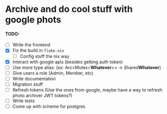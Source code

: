 # Archive and do cool stuff with google phots


#### TODO:
- [ ] Write the frontend
- [x] Fix the build in `flake.nix`
  - [ ] Config stuff the nix way
- [x] Interact with google apis (besides getting auth token)
- [ ] Use more type alias: (ex: Arc<Mutex<**Whatever**>> -> Shared**Whatever**)
- [ ] Give users a role (Admin, Member, etc)
- [ ] Write documentation
- [ ] Migration stuff
- [ ] Refresh tokens (Use the ones from google, maybe have a way to refresh photo archiver JWT tokens?)
- [ ] Write tests
- [ ] Come up with scheme for postgres